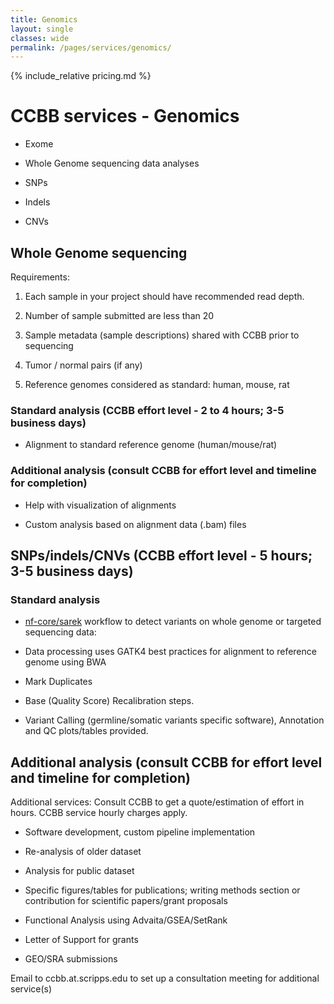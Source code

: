 ```yaml
---
title: Genomics
layout: single
classes: wide
permalink: /pages/services/genomics/
---
```


{% include_relative pricing.md %}


# CCBB services - Genomics

* Exome

* Whole Genome sequencing data analyses

* SNPs

* Indels

* CNVs
	
## Whole Genome sequencing  

Requirements:

1. Each sample in your project should have recommended read depth.

2. Number of sample submitted are less than 20

3. Sample metadata (sample descriptions) shared with CCBB prior to sequencing

4. Tumor / normal pairs (if any)

5. Reference genomes considered as standard: human, mouse, rat

### Standard analysis (CCBB effort level - 2 to 4 hours; 3-5 business days)

* Alignment to standard reference genome (human/mouse/rat)

### Additional analysis (consult CCBB for effort level and timeline for completion)

* Help with visualization of alignments

* Custom analysis based on alignment data (.bam) files


## SNPs/indels/CNVs  (CCBB effort level - 5 hours; 3-5 business days)

### Standard analysis

* [nf-core/sarek](https://nf-co.re/sarek/3.2.1) workflow to detect variants on whole genome or targeted sequencing data: 

* Data processing uses GATK4 best practices for alignment to reference genome using BWA

* Mark Duplicates

* Base (Quality Score) Recalibration steps. 

* Variant Calling (germline/somatic variants specific software), Annotation and QC plots/tables provided.

## Additional analysis (consult CCBB for effort level and timeline for completion)

Additional services: Consult CCBB to get a quote/estimation of effort in hours. CCBB service hourly charges apply.

* Software development, custom pipeline implementation

* Re-analysis of older dataset

* Analysis for public dataset

* Specific figures/tables for publications; writing methods section or contribution for scientific papers/grant proposals

* Functional Analysis using Advaita/GSEA/SetRank

* Letter of Support for grants

* GEO/SRA submissions


Email to ccbb.at.scripps.edu to set up a consultation meeting for additional service(s)



